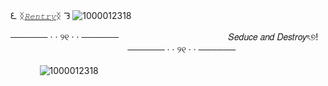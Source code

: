  ᘍ ᛝ[𝑅𝑒𝑛𝑡𝑟𝑦](https://rentry.co/RougeVi)ᛝ ᘊ
![1000012318](https://github.com/user-attachments/assets/9f6374f0-1cb2-45e3-bd9b-f880bb8544f1)
ㅤ ㅤㅤ

────── · · ୨୧ · · ──────
⠀
 ㅤ ㅤㅤㅤㅤ ㅤㅤㅤㅤ ㅤㅤ  𝑆𝑒𝑑𝑢𝑐𝑒 𝑎𝑛𝑑 𝐷𝑒𝑠𝑡𝑟𝑜𝑦ৎ୭!
  ㅤㅤ ㅤㅤㅤ ㅤㅤㅤ ㅤㅤㅤ ㅤㅤ
────── · · ୨୧ · · ────── ㅤㅤ

ㅤ ㅤㅤ
![1000012318](https://media.tenor.com/T3jkUGPchbsAAAAM/team-dark-shadow-the-hedgehog.gif)
ㅤ ㅤㅤ
